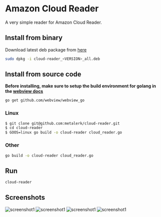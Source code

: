 # Amazon Cloud Reader

A very simple reader for Amazon Cloud Reader.

## Install from binary

Download latest deb package from [here](https://github.com/metalerk/cloud-reader/releases/latest)

```sh
sudo dpkg -i cloud-reader_<VERSION>_all.deb
```

## Install from source code

**Before installing, make sure to setup the build environment for golang in the 
[webview docs](https://github.com/webview/webview_go/blob/master/README.md)**
```sh
go get github.com/webview/webview_go
```

### Linux

```sh
$ git clone git@github.com:metalerk/cloud-reader.git
$ cd cloud-reader
$ GOOS=linux go build -o cloud-reader cloud_reader.go
```

### Other

```sh
go build -o cloud-reader cloud_reader.go
```

## Run

```sh
cloud-reader
```

## Screenshots

![screenshot1](https://i.imgur.com/SZhjZA5.png)
![screenshot1](https://i.imgur.com/0weXE1d.png)
![screenshot1](https://i.imgur.com/wbZgKQH.png)
![screenshot1](https://i.imgur.com/KXBxEjD.png)
